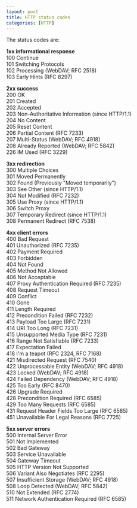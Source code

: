 ```yaml
---
layout: post
title: HTTP status codes
categories: [HTTP]
---
```


The status codes are:

**1xx informational response**  
100 Continue  
101 Switching Protocols  
102 Processing (WebDAV; RFC 2518)  
103 Early Hints (RFC 8297)  

**2xx success**  
200 OK  
201 Created  
202 Accepted  
203 Non-Authoritative Information (since HTTP/1.1)  
204 No Content  
205 Reset Content  
206 Partial Content (RFC 7233)  
207 Multi-Status (WebDAV; RFC 4918)  
208 Already Reported (WebDAV; RFC 5842)  
226 IM Used (RFC 3229)  


**3xx redirection**  
300 Multiple Choices  
301 Moved Permanently  
302 Found (Previously "Moved temporarily")  
303 See Other (since HTTP/1.1)  
304 Not Modified (RFC 7232)  
305 Use Proxy (since HTTP/1.1)  
306 Switch Proxy  
307 Temporary Redirect (since HTTP/1.1)  
308 Permanent Redirect (RFC 7538)  


**4xx client errors**  
400 Bad Request  
401 Unauthorized (RFC 7235)  
402 Payment Required  
403 Forbidden  
404 Not Found  
405 Method Not Allowed  
406 Not Acceptable  
407 Proxy Authentication Required (RFC 7235)  
408 Request Timeout  
409 Conflict  
410 Gone  
411 Length Required  
412 Precondition Failed (RFC 7232)  
413 Payload Too Large (RFC 7231)  
414 URI Too Long (RFC 7231)  
415 Unsupported Media Type (RFC 7231)  
416 Range Not Satisfiable (RFC 7233)  
417 Expectation Failed  
418 I'm a teapot (RFC 2324, RFC 7168)  
421 Misdirected Request (RFC 7540)  
422 Unprocessable Entity (WebDAV; RFC 4918)  
423 Locked (WebDAV; RFC 4918)  
424 Failed Dependency (WebDAV; RFC 4918)  
425 Too Early (RFC 8470)  
426 Upgrade Required  
428 Precondition Required (RFC 6585)  
429 Too Many Requests (RFC 6585)  
431 Request Header Fields Too Large (RFC 6585)  
451 Unavailable For Legal Reasons (RFC 7725)  

**5xx server errors**  
500 Internal Server Error  
501 Not Implemented  
502 Bad Gateway  
503 Service Unavailable  
504 Gateway Timeout  
505 HTTP Version Not Supported  
506 Variant Also Negotiates (RFC 2295)  
507 Insufficient Storage (WebDAV; RFC 4918)  
508 Loop Detected (WebDAV; RFC 5842)  
510 Not Extended (RFC 2774)  
511 Network Authentication Required (RFC 6585)  

